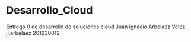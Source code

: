 # Desarrollo_Cloud

Entrego 0 de desarrollo de soluciones cloud
Juan Ignacio Arbelaez Velez
ji.arbelaez
201630012
